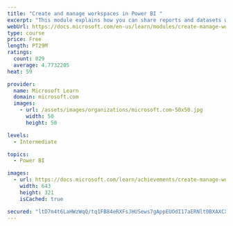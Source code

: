 ```yaml
---
title: "Create and manage workspaces in Power BI "
excerpt: "This module explains how you can share reports and datasets with your users and how to create a deployment strategy that makes sense for you and your organization. Furthermore, you will learn about data lineage in Microsoft Power BI."
webUrl: https://docs.microsoft.com/en-us/learn/modules/create-manage-workspaces-power-bi/
type: course
price: Free
length: PT29M
ratings:
  count: 829
  average: 4.7732205
heat: 59

provider:
  name: Microsoft Learn
  domain: microsoft.com
  images:
    - url: /assets/images/organizations/microsoft.com-50x50.jpg
      width: 50
      height: 50

levels:
  - Intermediate

topics:
  - Power BI

images:
  - url: https://docs.microsoft.com/learn/achievements/create-manage-workspaces-power-bi-social.png
    width: 643
    height: 321
    isCached: true

secured: "ltD7m4t6LaHWzWqQ/tq1FB84eRXFsJHUSews7gAppEUOdI17aERNlt0BXAXCXqCo1YBUOzhVF3DplEemv5TQH/85pEu2yZQMTVkqgJGru+KrKRlDo7apwI2MiAKR0ow7aM4PhzwvTnjTUStliXWPr6bNf6vWrXRIeZzH8j6eaB7pck36c2nGOlJFVF5eqJS+AWEwGfgbFKw5LpNNPuCyi5s/rK0wYTIHAoCbA6A0r+c5CyivRYN+9YqJL0sVDdhAq5fcFbMsZr09MzD53RKi2huVZVoY4IdE1ChnseHaScdSUJZpQ4kf++LmscHjNwf2624Y/+RxVnU5WUTisOTan9ah8EI5UteyZ/8TpSc0aXfcOxNurGevvxlubqUx4bJvrmYHBMpEBfc8AhFGxaV+mlcXTLD4FY0lq10HT5jqXH8=;gidM3SBVfpoXrkt5yXYmSA=="
---
```



